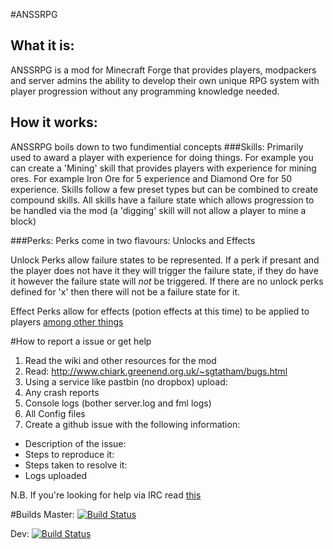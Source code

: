 #ANSSRPG
## What it is:
ANSSRPG is a mod for Minecraft Forge that provides players, modpackers and server admins the ability to develop their own unique RPG system  with player progression without any programming knowledge needed.
## How it works:
ANSSRPG boils down to two fundimential concepts
###Skills:
Primarily used to award a player with experience for doing things. For example you can create a 'Mining' skill that provides players with experience for mining ores. For example Iron Ore for 5 experience and Diamond Ore for 50 experience. Skills follow a few preset types but can be combined to create compound skills. All skills have a failure state which allows progression to be handled via the mod (a 'digging' skill will not allow a player to mine a block)

###Perks:
Perks come in two flavours: Unlocks and Effects

Unlock Perks allow failure states to be represented. If a perk if presant and the player does not have it they will trigger the failure state, if they do have it however the failure state will _not_ be triggered. If there are no unlock perks defined for 'x' then there will not be a failure state for it.

Effect Perks allow for effects (potion effects at this time) to be applied to players [among other things](https://github.com/disconsented/ANSSRPG/wiki/Action-perks-design-doc)

#How to report a issue or get help
1. Read the wiki and other resources for the mod
2. Read: http://www.chiark.greenend.org.uk/~sgtatham/bugs.html
3. Using a service like pastbin (no dropbox) upload:
 1. Any crash reports
 2. Console logs (bother server.log and fml logs)
 3. All Config files 
4. Create a github issue with the following information:
 * Description of the issue:
 * Steps to reproduce it:
 * Steps taken to resolve it:
 * Logs uploaded

N.B. If you're looking for help via IRC read [this](http://programmers.stackexchange.com/a/154678)

#Builds
Master: [![Build Status](https://travis-ci.org/disconsented/ANSSRPG.svg?branch=master)](https://travis-ci.org/disconsented/ANSSRPG)

Dev: [![Build Status](https://travis-ci.org/disconsented/ANSSRPG.svg?branch=DEV)](https://travis-ci.org/disconsented/ANSSRPG)
